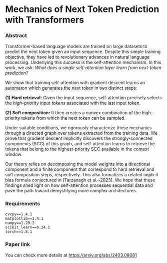 
# Mechanics of Next Token Prediction with Transformers

### Abstract
Transformer-based language models are trained on large datasets to predict the next token given an input sequence. Despite this simple training objective, they have led to revolutionary advances in natural language processing. Underlying this success is the self-attention mechanism. In this work, we ask: *What does a single self-attention layer learn from next-token prediction?* 

We show that training self-attention with gradient descent learns an automaton which generates the next token in two distinct steps: 

**(1) Hard retrieval:** Given the input sequence, self-attention precisely selects the *high-priority input tokens* associated with the last input token. 

**(2) Soft composition:** It then creates a convex combination of the high-priority tokens from which the next token can be sampled. 

Under suitable conditions, we rigorously characterize these mechanics through a directed graph over tokens extracted from the training data. We prove that gradient descent implicitly discovers the strongly-connected components (SCC) of this graph, and self-attention learns to retrieve the tokens that belong to the highest-priority SCC available in the context window. 

Our theory relies on decomposing the model weights into a directional component and a finite component that correspond to hard retrieval and soft composition steps, respectively. This also formalizes a related implicit bias formula conjectured in [Tarzanagh et al.~2023]. We hope that these findings shed light on how self-attention processes sequential data and pave the path toward demystifying more complex architectures.

### Requirements

```
cvxpy==1.4.1
matplotlib==3.4.1
numpy==1.20.2
scikit_learn==0.24.1
torch==1.8.1
```

### Paper link 
You can check more details at https://arxiv.org/abs/2403.08081